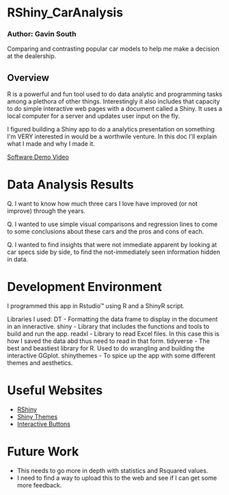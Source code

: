 # RShiny_CarAnalysis
### Author: Gavin South
Comparing and contrasting popular car models to help me make a decision at the dealership.

## Overview

R is a powerful and fun tool used to do data analytic and programming tasks among a plethora of other things. Interestingly it also includes that capacity to do simple interactive web pages with a document called a Shiny. It uses a local computer for a server and updates user input on the fly. 

I figured building a Shiny app to do a analytics presentation on something I'm VERY interested in would be a worthwile venture. In this doc I'll explain what I made and why I made it.

[Software Demo Video](http://youtube.link.goes.here)

# Data Analysis Results

Q. I want to know how much three cars I love have improved (or not improve) through the years.

Q. I wanted to use simple visual comparisons and regression lines to come to some conclusions about these cars and the pros and cons of each.

Q. I wanted to find insights that were not immediate apparent by looking at car specs side by side, to find the not-immediately seen information hidden in data.

# Development Environment

I programmed this app in Rstudio™ using R and a ShinyR script. 

Libraries I used:
DT - Formatting the data frame to display in the document in an inneractive.
shiny - Library that includes the functions and tools to build and run the app.
readxl - Library to read Excel files. In this case this is how I saved the data abd thus need to read in that form.
tidyverse - The best and beastiest library for R. Used to do wrangling and building the interactive GGplot. 
shinythemes - To spice up the app with some different themes and aesthetics. 

# Useful Websites

* [RShiny](https://shiny.rstudio.com/)
* [Shiny Themes](https://rstudio.github.io/shinythemes/)
* [Interactive Buttons](https://shiny.rstudio.com/articles/action-buttons.html)

# Future Work
* This needs to go more in depth with statistics and Rsquared values.
* I need to find a way to upload this to the web and see if I can get some more feedback.
